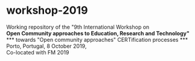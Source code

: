 # workshop-2019
Working repository of the "9th International Workshop on
<br />
<b>Open Community approaches to Education, Research and Technology"</b>
<br />
*** towards "Open community approaches" CERTification processes ***
<br />
Porto, Portugal, 8 October 2019,
<br />
Co-located with FM 2019
